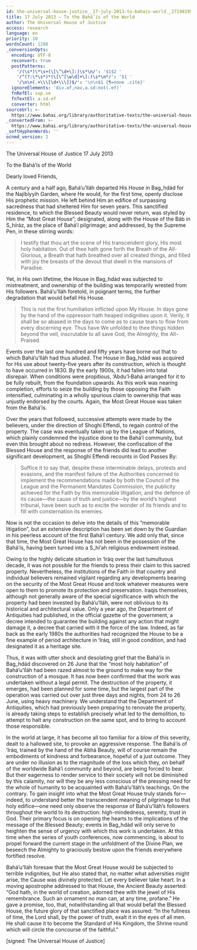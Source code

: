 ```yaml
---
id: the-universal-house-justice__17-july-2013-to-bahais-world__2719819511__en
title: 17 July 2013 – To the Bahá’ís of the World
author: The Universal House of Justice
access: research
language: en
priority: 10
wordsCount: 1288
_conversionOpts:
  encoding: UTF-8
  reconvert: true
  postPatterns:
    '/(\s*)\*\s+(\[\^\d+\]:)\s*\n/': '$1$2 '
    '/^(?:\*\s*)*(\[\^[\w\d]+\]:)\s*\n*/': '$1 '
    '/\n\n(.+\\\[\d+\\\])$/': '\n\n$1 {¶=none .cite}'
  ignoreElements: 'div.of,nav,a.sd:not(.ef)'
  fnRefEl: sup.ve
  fnTextEl: a.sd.ef
  converter: html
sourceUrl: >-
  https://www.bahai.org/library/authoritative-texts/the-universal-house-of-justice/messages/20130717_001/20130717_001.xhtml
_convertedFrom: >-
  https://www.bahai.org/library/authoritative-texts/the-universal-house-of-justice/messages/20130717_001/20130717_001.xhtml
_softHyphenWords: ''
ocnmd_version: 2
---
```

The Universal House of Justice
17 July 2013

To the Bahá’ís of the World

Dearly loved Friends,

A century and a half ago, Bahá’u’lláh departed His House in Bag_hdád for the Najíbíyyih Garden, where He would, for the first time, openly disclose His prophetic mission. He left behind Him an edifice of surpassing sacredness that had sheltered Him for seven years. This sanctified residence, to which the Blessed Beauty would never return, was styled by Him the “Most Great House”; designated, along with the House of the Báb in S_híráz, as the place of Bahá’í pilgrimage; and addressed, by the Supreme Pen, in these stirring words:

> I testify that thou art the scene of His transcendent glory, His most holy habitation. Out of thee hath gone forth the Breath of the All-Glorious, a Breath that hath breathed over all created things, and filled with joy the breasts of the devout that dwell in the mansions of Paradise.

Yet, in His own lifetime, the House in Bag_hdád was subjected to mistreatment, and ownership of the building was temporarily wrested from His followers. Bahá’u’lláh foretold, in poignant terms, the further degradation that would befall His House.

> This is not the first humiliation inflicted upon My House. In days gone by the hand of the oppressor hath heaped indignities upon it. Verily, it shall be so abased in the days to come as to cause tears to flow from every discerning eye. Thus have We unfolded to thee things hidden beyond the veil, inscrutable to all save God, the Almighty, the All-Praised.

Events over the last one hundred and fifty years have borne out that to which Bahá’u’lláh had thus alluded. The House in Bag_hdád was acquired for His use about twenty-five years after its construction, which is thought to have occurred in 1830. By the early 1900s, it had fallen into total disrepair. When conditions were propitious, ‘Abdu’l‑Bahá arranged for it to be fully rebuilt, from the foundation upwards. As this work was nearing completion, efforts to seize the building by those opposing the Faith intensified, culminating in a wholly spurious claim to ownership that was unjustly endorsed by the courts. Again, the Most Great House was taken from the Bahá’ís.

Over the years that followed, successive attempts were made by the believers, under the direction of Shoghi Effendi, to regain control of the property. The case was eventually taken up by the League of Nations, which plainly condemned the injustice done to the Bahá’í community, but even this brought about no redress. However, the confiscation of the Blessed House and the response of the friends did lead to another significant development, as Shoghi Effendi recounts in God Passes By:

> Suffice it to say that, despite these interminable delays, protests and evasions, and the manifest failure of the Authorities concerned to implement the recommendations made by both the Council of the League and the Permanent Mandates Commission, the publicity achieved for the Faith by this memorable litigation, and the defence of its cause—the cause of truth and justice—by the world’s highest tribunal, have been such as to excite the wonder of its friends and to fill with consternation its enemies.

Now is not the occasion to delve into the details of this “memorable litigation”, but an extensive description has been set down by the Guardian in his peerless account of the first Bahá’í century. We add only that, since that time, the Most Great House has not been in the possession of the Bahá’ís, having been turned into a S_hí‘ah religious endowment instead.

Owing to the highly delicate situation in ‘Iráq over the last tumultuous decade, it was not possible for the friends to press their claim to this sacred property. Nevertheless, the institutions of the Faith in that country and individual believers remained vigilant regarding any developments bearing on the security of the Most Great House and took whatever measures were open to them to promote its protection and preservation. Iraqis themselves, although not generally aware of the special significance with which the property had been invested by Bahá’u’lláh, were not oblivious to its historical and architectural value. Only a year ago, the Department of Antiquities had published, in the official gazette of the government, a decree intended to guarantee the building against any action that might damage it, a decree that carried with it the force of the law. Indeed, as far back as the early 1980s the authorities had recognized the House to be a fine example of period architecture in ‘Iráq, still in good condition, and had designated it as a heritage site.

Thus, it was with utter shock and desolating grief that the Bahá’ís in Bag_hdád discovered on 26 June that the “most holy habitation” of Bahá’u’lláh had been razed almost to the ground to make way for the construction of a mosque. It has now been confirmed that the work was undertaken without a legal permit. The destruction of the property, it emerges, had been planned for some time, but the largest part of the operation was carried out over just three days and nights, from 24 to 26 June, using heavy machinery. We understand that the Department of Antiquities, which had previously been preparing to renovate the property, is already taking steps to establish precisely what led to the demolition, to attempt to halt any construction on the same spot, and to bring to account those responsible.

In the world at large, it has become all too familiar for a blow of this severity, dealt to a hallowed site, to provoke an aggressive response. The Bahá’ís of ‘Iráq, trained by the hand of the Abhá Beauty, will of course remain the embodiments of kindness and forbearance, hopeful of a just outcome. They are under no illusion as to the magnitude of the loss which they, on behalf of the worldwide Bahá’í community and beyond, are being forced to bear. But their eagerness to render service to their society will not be diminished by this calamity, nor will they be any less conscious of the pressing need for the whole of humanity to be acquainted with Bahá’u’lláh’s teachings. On the contrary. To gain insight into what the Most Great House truly stands for—indeed, to understand better the transcendent meaning of pilgrimage to that holy edifice—one need only observe the response of Bahá’u’lláh’s followers throughout the world to its destruction: high-mindedness, serenity, trust in God. Their primary focus is on opening the hearts to the implications of the message of the Blessed Beauty; events in Bag_hdád will only serve to heighten the sense of urgency with which this work is undertaken. At this time when the series of youth conferences, now commencing, is about to propel forward the current stage in the unfoldment of the Divine Plan, we beseech the Almighty to graciously bestow upon the friends everywhere fortified resolve.

Bahá’u’lláh foresaw that the Most Great House would be subjected to terrible indignities, but He also stated that, no matter what adversities might arise, the Cause was divinely protected. Let every believer take heart. In a moving apostrophe addressed to that House, the Ancient Beauty asserted: “God hath, in the world of creation, adorned thee with the jewel of His remembrance. Such an ornament no man can, at any time, profane.” He gave a promise, too, that, notwithstanding all that would befall the Blessed House, the future glory of that sanctified place was assured: “In the fullness of time, the Lord shall, by the power of truth, exalt it in the eyes of all men. He shall cause it to become the Standard of His Kingdom, the Shrine round which will circle the concourse of the faithful.”

\[signed: The Universal House of Justice\]
